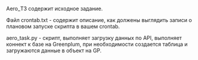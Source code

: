 Aero_ТЗ содержит исходное задание.

Файл crontab.txt - содержит описание, как должены выглядить записи о плановом запуске скрипта в вашем crontab.

aero_task.py - скрипт, выполняет загрузку данных по API, выполняет коннект к базе на Greenplum, при необходимости создается таблица и загружаются данные в объект на GP.

